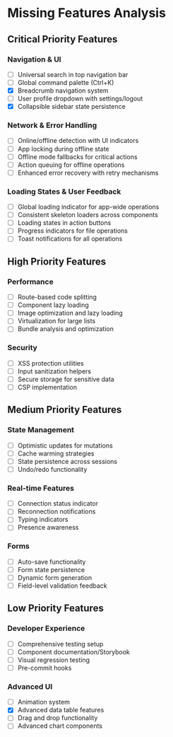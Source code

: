 # Missing Features Analysis

## Critical Priority Features

### Navigation & UI
- [ ] Universal search in top navigation bar
- [ ] Global command palette (Ctrl+K)
- [x] Breadcrumb navigation system
- [ ] User profile dropdown with settings/logout
- [x] Collapsible sidebar state persistence

### Network & Error Handling
- [ ] Online/offline detection with UI indicators
- [ ] App locking during offline state
- [ ] Offline mode fallbacks for critical actions
- [ ] Action queuing for offline operations
- [ ] Enhanced error recovery with retry mechanisms

### Loading States & User Feedback
- [ ] Global loading indicator for app-wide operations
- [ ] Consistent skeleton loaders across components
- [ ] Loading states in action buttons
- [ ] Progress indicators for file operations
- [ ] Toast notifications for all operations

## High Priority Features

### Performance
- [ ] Route-based code splitting
- [ ] Component lazy loading
- [ ] Image optimization and lazy loading
- [ ] Virtualization for large lists
- [ ] Bundle analysis and optimization

### Security
- [ ] XSS protection utilities
- [ ] Input sanitization helpers
- [ ] Secure storage for sensitive data
- [ ] CSP implementation

## Medium Priority Features

### State Management
- [ ] Optimistic updates for mutations
- [ ] Cache warming strategies
- [ ] State persistence across sessions
- [ ] Undo/redo functionality

### Real-time Features
- [ ] Connection status indicator
- [ ] Reconnection notifications
- [ ] Typing indicators
- [ ] Presence awareness

### Forms
- [ ] Auto-save functionality
- [ ] Form state persistence
- [ ] Dynamic form generation
- [ ] Field-level validation feedback

## Low Priority Features

### Developer Experience
- [ ] Comprehensive testing setup
- [ ] Component documentation/Storybook
- [ ] Visual regression testing
- [ ] Pre-commit hooks

### Advanced UI
- [ ] Animation system
- [x] Advanced data table features
- [ ] Drag and drop functionality
- [ ] Advanced chart components